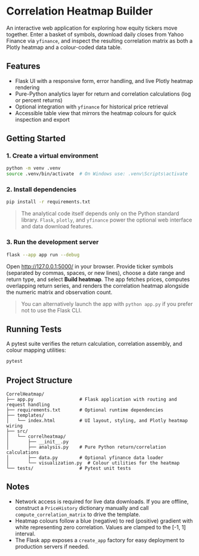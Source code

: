 # Correlation Heatmap Builder

An interactive web application for exploring how equity tickers move together. Enter a basket of
symbols, download daily closes from Yahoo Finance via `yfinance`, and inspect the resulting
correlation matrix as both a Plotly heatmap and a colour-coded data table.

## Features

- Flask UI with a responsive form, error handling, and live Plotly heatmap rendering
- Pure-Python analytics layer for return and correlation calculations (log or percent returns)
- Optional integration with `yfinance` for historical price retrieval
- Accessible table view that mirrors the heatmap colours for quick inspection and export

## Getting Started

### 1. Create a virtual environment

```bash
python -m venv .venv
source .venv/bin/activate  # On Windows use: .venv\Scripts\activate
```

### 2. Install dependencies

```bash
pip install -r requirements.txt
```

> The analytical code itself depends only on the Python standard library. `Flask`, `plotly`, and
> `yfinance` power the optional web interface and data download features.

### 3. Run the development server

```bash
flask --app app run --debug
```

Open <http://127.0.0.1:5000/> in your browser. Provide ticker symbols (separated by commas, spaces,
or new lines), choose a date range and return type, and select **Build heatmap**. The app fetches
prices, computes overlapping return series, and renders the correlation heatmap alongside the
numeric matrix and observation count.

> You can alternatively launch the app with `python app.py` if you prefer not to use the Flask CLI.

## Running Tests

A pytest suite verifies the return calculation, correlation assembly, and colour mapping utilities:

```bash
pytest
```

## Project Structure

```
CorrelHeatmap/
├── app.py                 # Flask application with routing and request handling
├── requirements.txt       # Optional runtime dependencies
├── templates/
│   └── index.html         # UI layout, styling, and Plotly heatmap wiring
├── src/
│   └── correlheatmap/
│       ├── __init__.py
│       ├── analysis.py    # Pure Python return/correlation calculations
│       ├── data.py        # Optional yfinance data loader
│       └── visualization.py  # Colour utilities for the heatmap
└── tests/                 # Pytest unit tests
```

## Notes

- Network access is required for live data downloads. If you are offline, construct a
  `PriceHistory` dictionary manually and call `compute_correlation_matrix` to drive the template.
- Heatmap colours follow a blue (negative) to red (positive) gradient with white representing zero
  correlation. Values are clamped to the [-1, 1] interval.
- The Flask app exposes a `create_app` factory for easy deployment to production servers if needed.

